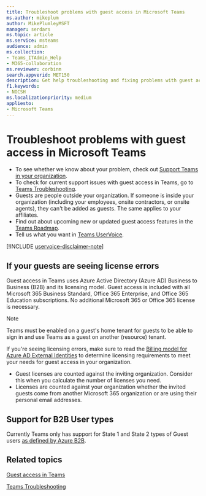 ```yaml
---
title: Troubleshoot problems with guest access in Microsoft Teams
ms.author: mikeplum
author: MikePlumleyMSFT
manager: serdars
ms.topic: article
ms.service: msteams
audience: admin
ms.collection: 
- Teams_ITAdmin_Help
- M365-collaboration
ms.reviewer: corbinm
search.appverid: MET150
description: Get help troubleshooting and fixing problems with guest access in Microsoft Teams.
f1.keywords:
- NOCSH
ms.localizationpriority: medium
appliesto: 
- Microsoft Teams
---
```


# Troubleshoot problems with guest access in Microsoft Teams

- To see whether we know about your problem, check out [Support Teams in your organization](/MicrosoftTeams/troubleshoot/teams-welcome).
- To check for current support issues with guest access in Teams, go to [Teams Troubleshooting](/MicrosoftTeams/troubleshoot/).
- Guests are people outside your organization. If someone is inside your organization (including your employees, onsite contractors, or onsite agents), they can't be added as guests. The same applies to your affiliates.
- Find out about upcoming new or updated guest access features in the [Teams Roadmap](https://aka.ms/teamsroadmap).
- Tell us what you want in [Teams UserVoice](https://aka.ms/TeamsUserVoice).

[!INCLUDE [uservoice-disclaimer-note](includes/uservoice-disclaimer-note.md)]

## If your guests are seeing license errors

Guest access in Teams uses Azure Active Directory (Azure AD) Business to Business (B2B) and its licensing model. Guest access is included with all Microsoft 365 Business Standard, Office 365 Enterprise, and Office 365 Education subscriptions. No additional Microsoft 365 or Office 365 license is necessary.

> [!NOTE]
> Teams must be enabled on a guest's home tenant for guests to be able to sign in and use Teams as a guest on another (resource) tenant.

If you're seeing licensing errors, make sure to read the [Billing model for Azure AD External Identities](/azure/active-directory/external-identities/external-identities-pricing) to determine licensing requirements to meet your needs for guest access in your organization.

- Guest licenses are counted against the inviting organization. Consider this when you calculate the number of licenses you need.
- Licenses are counted against your organization whether the invited guests come from another Microsoft 365 organization or are using their personal email addresses.

## Support for B2B User types

Currently Teams only has support for State 1 and State 2 types of Guest users [as defined by Azure B2B](/azure/active-directory/b2b/user-properties).

## Related topics

[Guest access in Teams](guest-access.md)

[Teams Troubleshooting](/MicrosoftTeams/troubleshoot/teams)